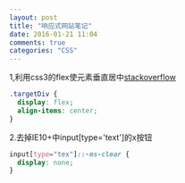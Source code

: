 ```yaml
---
layout: post
title: "响应式网站笔记"
date: 2016-01-21 11:04
comments: true
categories: "CSS"
---
```

1,利用css3的flex使元素垂直居中[stackoverflow]( http://stackoverflow.com/a/22218694 )
```css
.targetDiv {
  display: flex;
  align-items: center;
}
```
2.去掉IE10+中input[type='text']的x按钮
```css
input[type="tex"]::-ms-clear {
  display: none;
}
```
